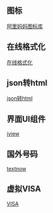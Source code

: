 ## 图标
<a href="http://www.iconfont.cn/">阿里妈妈图标库</a>
## 在线格式化
<a href="http://tool.oschina.net/codeformat" target="_blank">在线格式化</a>
## json转html
<a href="http://json.bloople.net/#_output">json转html</a>
## 界面UI组件
<a href="https://github.com/iview/iview">iview</a>
## 国外号码
<a href="https://www.textnow.com/">textnow</a>
## 虚拟VISA
<a href="https://yandex.ru">VISA</a>
